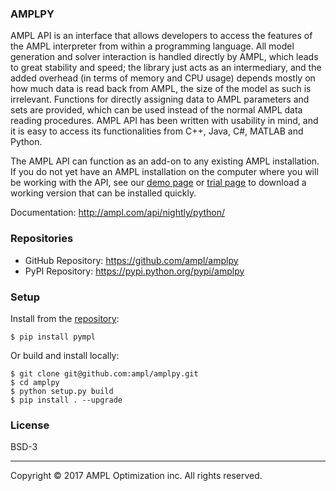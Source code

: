 ### AMPLPY

AMPL API is an interface that allows developers to access the features of the
AMPL interpreter from within a programming language. All model generation and
solver interaction is handled directly by AMPL, which leads to great stability
and speed; the library just acts as an intermediary, and the added overhead
(in terms of memory and CPU usage) depends mostly on how much data is read
back from AMPL, the size of the model as such is irrelevant. Functions for
directly assigning data to AMPL parameters and sets are provided, which can
be used instead of the normal AMPL data reading procedures.  AMPL API has been
written with usability in mind, and it is easy to access its functionalities
from C++, Java, C#, MATLAB and Python.

The AMPL API can function as an add-on to any existing AMPL installation. If
you do not yet have an AMPL installation on the computer where you will be
working with the API, see our
[demo page](http://ampl.com/try-ampl/download-a-free-demo/)
or
[trial page](http://ampl.com/try-ampl/request-a-full-trial/)
to download a working version that can be installed quickly.

Documentation: http://ampl.com/api/nightly/python/

### Repositories

- GitHub Repository: https://github.com/ampl/amplpy
- PyPI Repository: https://pypi.python.org/pypi/amplpy

### Setup

Install from the [repository](https://pypi.python.org/pypi/amplpy):
```
$ pip install pympl
```

Or build and install locally:
```
$ git clone git@github.com:ampl/amplpy.git
$ cd amplpy
$ python setup.py build
$ pip install . --upgrade
```

### License

BSD-3

***
Copyright © 2017 AMPL Optimization inc. All rights reserved.
